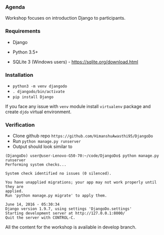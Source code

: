 ### Agenda

Workshop focuses on introduction Django to participants.

### Requirements

- Django

- Python 3.5+

- SQLite 3 (Windows users) - https://sqlite.org/download.html


### Installation

- `python3 -m venv djangodo`
- `. djangodo/bin/activate`
- `pip install Django`

If you face any issue with `venv` module install `virtualenv` package and
create `djdo` virtual environment.

### Verification

- Clone github repo `https://github.com/HimanshuAwasthi95/DjangoDo`
- Run `python manage.py runserver`
- Output should look similar to

``` shell
(DjangoDo) user@user-Lenovo-G50-70:~/code/DjangoDo$ python manage.py runserver
Performing system checks...

System check identified no issues (0 silenced).

You have unapplied migrations; your app may not work properly until they are
applied.
Run 'python manage.py migrate' to apply them.

June 14, 2016 - 05:30:34
Django version 1.9.7, using settings 'DjangoDo.settings'
Starting development server at http://127.0.0.1:8000/
Quit the server with CONTROL-C.

```

All the content for the workshop is available in develop branch.

